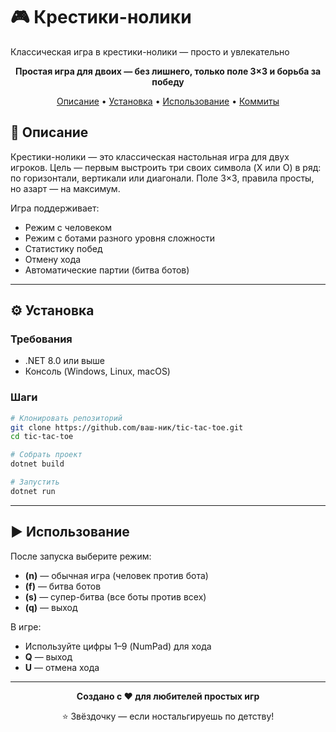 # 🎮 Крестики-нолики

Классическая игра в крестики-нолики — просто и увлекательно

<div align="center">

**Простая игра для двоих — без лишнего, только поле 3×3 и борьба за победу**

[Описание](#-описание) • [Установка](#-установка) • [Использование](#-использование) • [Коммиты](#-коммиты)

</div>

## 📝 Описание

Крестики-нолики — это классическая настольная игра для двух игроков. Цель — первым выстроить три своих символа (X или O) в ряд: по горизонтали, вертикали или диагонали. Поле 3×3, правила просты, но азарт — на максимум.

Игра поддерживает:
- Режим с человеком
- Режим с ботами разного уровня сложности
- Статистику побед
- Отмену хода
- Автоматические партии (битва ботов)

---

## ⚙️ Установка

### Требования
- .NET 8.0 или выше
- Консоль (Windows, Linux, macOS)

### Шаги
```bash
# Клонировать репозиторий
git clone https://github.com/ваш-ник/tic-tac-toe.git
cd tic-tac-toe

# Собрать проект
dotnet build

# Запустить
dotnet run
```

---

## ▶️ Использование

После запуска выберите режим:

- **(n)** — обычная игра (человек против бота)
- **(f)** — битва ботов
- **(s)** — супер-битва (все боты против всех)
- **(q)** — выход

В игре:
- Используйте цифры 1–9 (NumPad) для хода
- **Q** — выход
- **U** — отмена хода

---

<div align="center">

**Создано с ❤️ для любителей простых игр**

⭐ Звёздочку — если ностальгируешь по детству!

</div>
